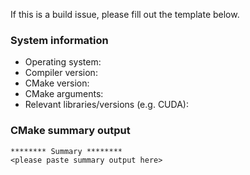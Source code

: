 If this is a build issue, please fill out the template below.

### System information

* Operating system:
* Compiler version:
* CMake version:
* CMake arguments:
* Relevant libraries/versions (e.g. CUDA):

### CMake summary output

```
******** Summary ********
<please paste summary output here>
```
